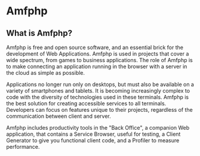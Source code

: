 
# Amfphp
## What is Amfphp?

Amfphp is free and open source software, and an essential brick for the development of Web Applications. Amfphp is used in projects that cover a wide spectrum, from games to business applications. The role of Amfphp is to make connecting an application running in the browser with a server in the cloud as simple as possible.

Applications no longer run only on desktops, but must also be available on a variety of smartphones and tablets. It is becoming increasingly complex to code with the diversity of technologies used in these terminals. Amfphp is the best solution for creating accessible services to all terminals. Developers can focus on features unique to their projects, regardless of the communication between client and server.

Amfphp includes productivity tools in the "Back Office", a companion Web application, that contains a Service Browser, useful for testing, a Client Generator to give you functional client code, and a Profiler to measure performance.
